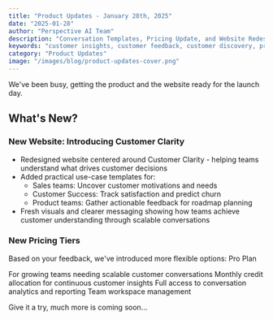 ```yaml
---
title: "Product Updates - January 28th, 2025"
date: "2025-01-28"
author: "Perspective AI Team"
description: "Conversation Templates, Pricing Update, and Website Redesign"
keywords: "customer insights, customer feedback, customer discovery, product, product discovery, customer understanding, product updates"
category: "Product Updates"
image: "/images/blog/product-updates-cover.png"
---
```


We've been busy, getting the product and the website ready for the launch day. 

## What's New?

### New Website: Introducing Customer Clarity 

- Redesigned website centered around Customer Clarity - helping teams understand what drives customer decisions
- Added practical use-case templates for:
  - Sales teams: Uncover customer motivations and needs
  -  Customer Success: Track satisfaction and predict churn
  -  Product teams: Gather actionable feedback for roadmap planning
- Fresh visuals and clearer messaging showing how teams achieve customer understanding through scalable conversations

### New Pricing Tiers
Based on your feedback, we've introduced more flexible options:
Pro Plan

For growing teams needing scalable customer conversations
Monthly credit allocation for continuous customer insights
Full access to conversation analytics and reporting
Team workspace management

Give it a try, much more is coming soon...
